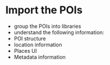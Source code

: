 # Import the POIs

* group the POIs into libraries
* understand the following information:
*  POI structure
* location information
* Places UI
* Metadata information

